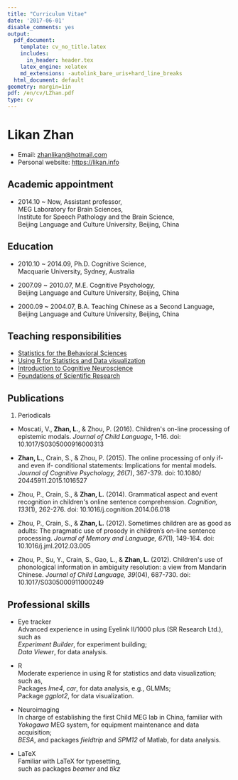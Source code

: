 ```yaml
---
title: "Curriculum Vitae"
date: '2017-06-01'
disable_comments: yes
output:
  pdf_document:
    template: cv_no_title.latex
    includes:
      in_header: header.tex
    latex_engine: xelatex
    md_extensions: -autolink_bare_uris+hard_line_breaks
  html_document: default
geometry: margin=1in
pdf: /en/cv/LZhan.pdf
type: cv
---
```


# Likan Zhan

- Email: zhanlikan@hotmail.com
- Personal website: <https://likan.info>

## Academic appointment

- 2014.10 ~ Now, Assistant professor,<br>
  MEG Laboratory for Brain Sciences, <br>
  Institute for Speech Pathology and the Brain Science,<br>
  Beijing Language and Culture University, Beijing, China

## Education

- 2010.10 ~ 2014.09, Ph.D. Cognitive Science, <br>
  Macquarie University, Sydney, Australia

- 2007.09 ~ 2010.07, M.E. Cognitive Psychology, <br>
  Beijing Language and Culture University, Beijing, China

- 2000.09 ~ 2004.07, B.A. Teaching Chinese as a Second Language, <br>
  Beijing Language and Culture University, Beijing, China


## Teaching responsibilities

- [Statistics for the Behavioral Sciences](/en/teach/stat_behav_sci/)
- [Using R for Statistics and Data visualization](/en/teach/appl_regres/)
- [Introduction to Cognitive Neuroscience](/en/teach/cogn_neurosci/)
- [Foundations of Scientific Research](/en/teach/found_sci_res/)

## Publications

1. Periodicals

- Moscati, V., **Zhan, L.**, & Zhou, P. (2016). Children's on-line processing of epistemic modals. *Journal of Child Language*, 1-16. doi: 10.1017/S0305000916000313 <a href="https://publications.likan.info/JChildLang2016.pdf" class="fa fa-file-pdf-o" title = "Full Text"></a>

- **Zhan, L.**, Crain, S., & Zhou, P. (2015). The online processing of only if- and even if- conditional statements: Implications for mental models. *Journal of Cognitive Psychology, 26*(7), 367-379. doi: 10.1080/ 20445911.2015.1016527 <a href = "https://publications.likan.info/JCognPsychol2015.pdf" class="fa fa-file-pdf-o" title = "Full Text"></a>

- Zhou, P., Crain, S., & **Zhan, L.** (2014). Grammatical aspect and event recognition in children's online sentence comprehension. *Cognition, 133*(1), 262-276. doi: 10.1016/j.cognition.2014.06.018 <a href = "http://publications.likan.info/Cognition2014.pdf" class="fa fa-file-pdf-o" title = "Full Text"></a> <br>
- Zhou, P., Crain, S., & **Zhan, L.** (2012). Sometimes children are as good as adults: The pragmatic use of prosody in children’s on-line sentence processing. *Journal of Memory and Language, 67*(1), 149-164. doi: 10.1016/j.jml.2012.03.005 <a href = "https://publications.likan.info/JMemLang2012.pdf" class="fa fa-file-pdf-o" title = "Full Text"></a>

- Zhou, P., Su, Y., Crain, S., Gao, L., & **Zhan, L.** (2012). Children's use of phonological information in ambiguity resolution: a view from Mandarin Chinese. *Journal of Child Language, 39*(04), 687-730. doi: 10.1017/S0305000911000249 <a href = "https://publications.likan.info/JChildLang2012.pdf" class="fa fa-file-pdf-o" title = "Full Text"></a>

## Professional skills

- Eye tracker </br>
  Advanced experience in using Eyelink II/1000 plus (SR Research Ltd.), such as</br>
  *Experiment Builder*, for experiment building; </br>
  *Data Viewer*, for data analysis.

- R </br>
  Moderate experience in using R for statistics and data visualization; such as, </br>
  Packages *lme4*, *car*, for data analysis, e.g., GLMMs; </br>
  Package *ggplot2*, for data visualization.

- Neuroimaging </br>
  In charge of establishing the first Child MEG lab in China, familiar with </br>
  *Yokogawa* MEG system, for equipment maintenance and data acquisition; </br>
  *BESA*, and packages *fieldtrip* and *SPM12* of Matlab, for data analysis.

- LaTeX </br>
  Familiar with LaTeX for typesetting, </br>
  such as packages *beamer* and *tikz*
